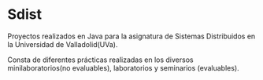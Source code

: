 # Sdist

Proyectos realizados en Java para la asignatura de Sistemas Distribuidos en la Universidad de Valladolid(UVa).

Consta de diferentes prácticas realizadas en los diversos minilaboratorios(no evaluables), laboratorios y seminarios (evaluables).
